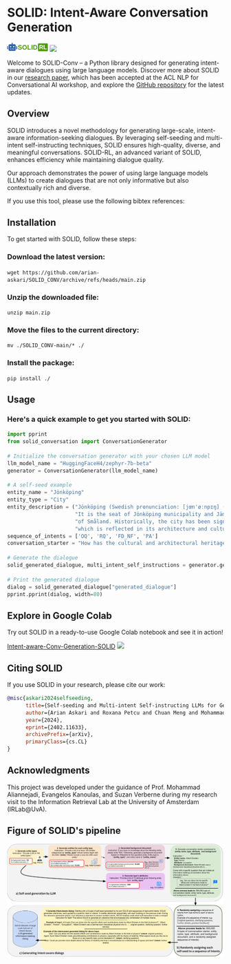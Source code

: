 # SOLID: Intent-Aware Conversation Generation 
[<img src= "./figures/solid_logo.png" width=95px />](https://arian-askari.github.io/SOLID/) [<img src= "https://img.shields.io/badge/Language-English-brightgreen"  />](https://arian-askari.github.io/SOLID/)


Welcome to SOLID-Conv – a Python library designed for generating intent-aware dialogues using large language models. Discover more about SOLID in our [research paper](https://arxiv.org/abs/2402.11633), which has been accepted at the ACL NLP for Conversational AI workshop, and explore the [GitHub repository](https://github.com/arian-askari/solid) for the latest updates.

## Overview

SOLID introduces a novel methodology for generating large-scale, intent-aware information-seeking dialogues. By leveraging self-seeding and multi-intent self-instructing techniques, SOLID ensures high-quality, diverse, and meaningful conversations. SOLID-RL, an advanced variant of SOLID, enhances efficiency while maintaining dialogue quality.

Our approach demonstrates the power of using large language models (LLMs) to create dialogues that are not only informative but also contextually rich and diverse.

If you use this tool, please use the following bibtex references:

## Installation

To get started with SOLID, follow these steps:

### Download the latest version:

``````wget https://github.com/arian-askari/SOLID_CONV/archive/refs/heads/main.zip``````

### Unzip the downloaded file:
``````unzip main.zip``````

### Move the files to the current directory:

``````mv ./SOLID_CONV-main/* ./``````

### Install the package:

``````pip install ./``````

## Usage

### Here's a quick example to get you started with SOLID:

``````python
import pprint
from solid_conversation import ConversationGenerator

# Initialize the conversation generator with your chosen LLM model
llm_model_name = "HuggingFaceH4/zephyr-7b-beta"
generator = ConversationGenerator(llm_model_name)

# A self-seed example
entity_name = "Jönköping"
entity_type = "City"
entity_description = ("Jönköping (Swedish pronunciation: [jœnˈøːnpɪŋ] (listen)) is a city in southern Sweden, situated by the western shore of Lake Vättern. "
                      "It is the seat of Jönköping municipality and Jämtland County, and has a population of 114,418 (2019). Jönköping is part of the Swedish province "
                      "of Småland. Historically, the city has been significant due to its location at the transition between the provinces of Västergötland and Småland, "
                      "which is reflected in its architecture and cultural heritage.")
sequence_of_intents = ['OQ', 'RQ', 'FD_NF', 'PA']
conversation_starter = "How has the cultural and architectural heritage of both Västergötland and Småland influenced the development of Jönköping as a unique city?"

# Generate the dialogue
solid_generated_dialogue, multi_intent_self_instructions = generator.generate_dialogue(entity_name, entity_type, entity_description, sequence_of_intents, conversation_starter)

# Print the generated dialogue
dialog = solid_generated_dialogue["generated_dialogue"]
pprint.pprint(dialog, width=80)
``````

## Explore in Google Colab

Try out SOLID in a ready-to-use Google Colab notebook and see it in action! 


[Intent-aware-Conv-Generation-SOLID](https://colab.research.google.com/drive/1Roohw7CVrsSLyvYNedPEowjHOwSYPRTt?usp=sharing) [![](https://colab.research.google.com/assets/colab-badge.svg)](https://colab.research.google.com/drive/1Roohw7CVrsSLyvYNedPEowjHOwSYPRTt?usp=sharing)

## Citing SOLID

If you use SOLID in your research, please cite our work:

```bibtex
@misc{askari2024selfseeding,
      title={Self-seeding and Multi-intent Self-instructing LLMs for Generating Intent-aware Information-Seeking dialogs}, 
      author={Arian Askari and Roxana Petcu and Chuan Meng and Mohammad Aliannejadi and Amin Abolghasemi and Evangelos Kanoulas and Suzan Verberne},
      year={2024},
      eprint={2402.11633},
      archivePrefix={arXiv},
      primaryClass={cs.CL}
}
```

## Acknowledgments

This project was developed under the guidance of Prof. Mohammad Aliannejadi, Evangelos Kanoulas, and Suzan Verberne during my research visit to the Information Retrieval Lab at the University of Amsterdam (IRLab@UvA).

## Figure of SOLID's pipeline
<img src="./figures/SOLID_pipeline.svg">


